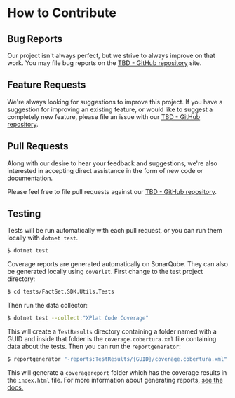 # How to Contribute

## Bug Reports

Our project isn't always perfect, but we strive to always improve on that work. You may file bug reports on the [TBD - GitHub repository]() site.

## Feature Requests

We're always looking for suggestions to improve this project. If you have a suggestion for improving an existing feature, or would like to suggest a completely new feature, please file an issue with our [TBD - GitHub repository]().

## Pull Requests

Along with our desire to hear your feedback and suggestions, we're also interested in accepting direct assistance in the form of new code or documentation.

Please feel free to file pull requests against our [TBD - GitHub repository]().

## Testing

Tests will be run automatically with each pull request, or you can run them locally with `dotnet test`.

```bash
$ dotnet test
```

Coverage reports are generated automatically on SonarQube. They can also be generated locally using `coverlet`. First change to the test project directory:

```bash
$ cd tests/FactSet.SDK.Utils.Tests
```

Then run the data collector:

```bash
$ dotnet test --collect:"XPlat Code Coverage"
```

This will create a `TestResults` directory containing a folder named with a GUID and inside that folder is the `coverage.cobertura.xml` file containing data about the tests. Then you can run the `reportgenerator`:

```bash
$ reportgenerator "-reports:TestResults/{GUID}/coverage.cobertura.xml" "-targetdir:coveragereport" "-reporttypes:Html"
```

This will generate a `coveragereport` folder which has the coverage results in the `index.html` file. For more information about generating reports, [see the docs.](https://docs.microsoft.com/en-us/dotnet/core/testing/unit-testing-code-coverage?tabs=windows)
